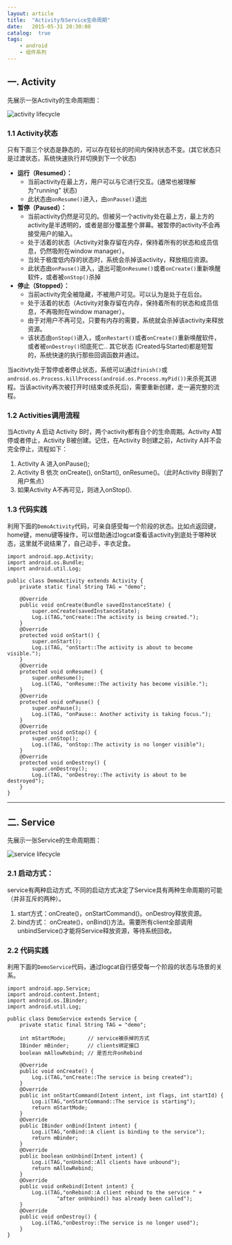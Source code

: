 ```yaml
---
layout: article
title:  "Activity与Service生命周期"
date:   2015-05-31 20:30:00
catalog:  true
tags:
    - android
    - 组件系列
---
```



## 一. Activity

先展示一张Activity的生命周期图：

![activity lifecycle](/images/lifecycle/activity.png)


### 1.1 Activity状态

只有下面三个状态是静态的，可以存在较长的时间内保持状态不变。(其它状态只是过渡状态，系统快速执行并切换到下一个状态)　　　

- **运行（Resumed）：**
    - 当前activity在最上方，用户可以与它进行交互。(通常也被理解为"running" 状态)
    - 此状态由`onResume()`进入，由`onPause()`退出
- **暂停（Paused）：**
    - 当前activity仍然是可见的。但被另一个activity处在最上方，最上方的activity是半透明的，或者是部分覆盖整个屏幕。被暂停的activity不会再接受用户的输入。
    - 处于活着的状态（Activity对象存留在内存，保持着所有的状态和成员信息，仍然吸附在window manager）。
    - 当处于极度低内存的状态时，系统会杀掉该activity，释放相应资源。
    - 此状态由`onPause()`进入，退出可能o`nResume()`或者`onCreate()`重新唤醒软件，或者被`onStop()`杀掉
- **停止（Stopped）：**
    - 当前activity完全被隐藏，不被用户可见。可以认为是处于在后台。
    - 处于活着的状态（Activity对象存留在内存，保持着所有的状态和成员信息，不再吸附在window manager）。
    - 由于对用户不再可见，只要有内存的需要，系统就会杀掉该activity来释放资源。
    - 该状态由`onStop()`进入，或`onRestart()`或者`onCreate()`重新唤醒软件，或者被`onDestroy()`彻底死亡..
其它状态 (Created与Started)都是短暂的，系统快速的执行那些回调函数并通过。

当acitivty处于暂停或者停止状态，系统可以通过`finish()`或 `android.os.Process.killProcess(android.os.Process.myPid())`来杀死其进程。当该activity再次被打开时(结束或杀死后)，需要重新创建，走一遍完整的流程。

### 1.2 Activities调用流程
当Activity A 启动 Activity B时，两个activity都有自个的生命周期。Activity A暂停或者停止，Activity B被创建。记住，在Activity B创建之前，Activity A并不会完全停止，流程如下：

1. Activity A 进入onPause();
2. Activity B 依次 onCreate(), onStart(), onResume()。（此时Activity B得到了用户焦点）
3. 如果Activity A不再可见，则进入onStop().

### 1.3 代码实践
利用下面的`DemoActivity`代码，可亲自感受每一个阶段的状态。比如点返回键，home键，menu键等操作，可以借助通过logcat查看该activity到底处于哪种状态，这里就不说结果了，自己动手，丰衣足食。

    import android.app.Activity;
    import android.os.Bundle;
    import android.util.Log;

    public class DemoActivity extends Activity {
        private static final String TAG = "demo";

        @Override
        public void onCreate(Bundle savedInstanceState) {
            super.onCreate(savedInstanceState);
            Log.i(TAG,"onCreate::The activity is being created.");
        }
        @Override
        protected void onStart() {
            super.onStart();
            Log.i(TAG, "onStart::The activity is about to become visible.");
        }
        @Override
        protected void onResume() {
            super.onResume();
            Log.i(TAG, "onResume::The activity has become visible.");
        }
        @Override
        protected void onPause() {
            super.onPause();
            Log.i(TAG, "onPause:: Another activity is taking focus.");
        }
        @Override
        protected void onStop() {
            super.onStop();
            Log.i(TAG, "onStop::The activity is no longer visible");
        }
        @Override
        protected void onDestroy() {
            super.onDestroy();
            Log.i(TAG, "onDestroy::The activity is about to be destroyed");
        }
    }

----------

## 二. Service


先展示一张Service的生命周期图：

![service lifecycle](/images/lifecycle/service.png)


### 2.1  启动方式：

service有两种启动方式, 不同的启动方式决定了Service具有两种生命周期的可能（并非互斥的两种）。

1. start方式：onCreate()，onStartCommand()。onDestroy释放资源。
2. bind方式： onCreate()，onBind()方法。需要所有client全部调用unbindService()才能将Service释放资源，等待系统回收。

### 2.2  代码实践
利用下面的`DemoService`代码，通过logcat自行感受每一个阶段的状态与场景的关系。

    import android.app.Service;
    import android.content.Intent;
    import android.os.IBinder;
    import android.util.Log;

    public class DemoService extends Service {
        private static final String TAG = "demo";

        int mStartMode;       // service被杀掉的方式
        IBinder mBinder;      // clients绑定接口
        boolean mAllowRebind; // 是否允许onRebind

        @Override
        public void onCreate() {
            Log.i(TAG,"onCreate::The service is being created");
        }
        @Override
        public int onStartCommand(Intent intent, int flags, int startId) {
            Log.i(TAG,"onStartCommand::The service is starting");
            return mStartMode;
        }
        @Override
        public IBinder onBind(Intent intent) {
            Log.i(TAG,"onBind::A client is binding to the service");
            return mBinder;
        }
        @Override
        public boolean onUnbind(Intent intent) {
            Log.i(TAG,"onUnbind::All clients have unbound");
            return mAllowRebind;
        }
        @Override
        public void onRebind(Intent intent) {
            Log.i(TAG,"onRebind::A client rebind to the service " +
                    "after onUnbind() has already been called");
        }
        @Override
        public void onDestroy() {
            Log.i(TAG,"onDestroy::The service is no longer used");
        }
    }
